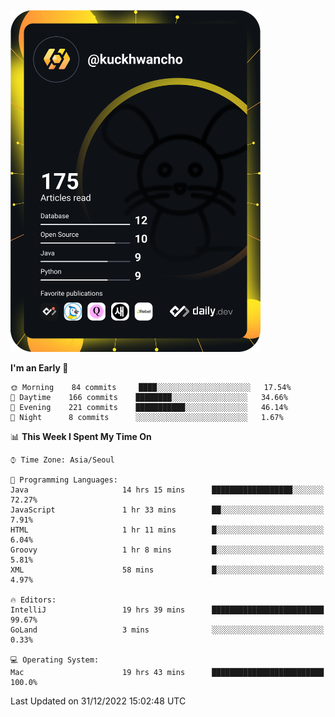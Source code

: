 <a href="https://app.daily.dev/kuckhwancho"><img src="https://github.com/kuckjwi0928/kuckjwi0928/blob/master/devcard.svg" width="400" alt="Kuckjwi Devcard"/></a>

<!--START_SECTION:waka-->
**I'm an Early 🐤** 

```text
🌞 Morning    84 commits     ████░░░░░░░░░░░░░░░░░░░░░   17.54% 
🌆 Daytime    166 commits    ████████░░░░░░░░░░░░░░░░░   34.66% 
🌃 Evening    221 commits    ███████████░░░░░░░░░░░░░░   46.14% 
🌙 Night      8 commits      ░░░░░░░░░░░░░░░░░░░░░░░░░   1.67%

```


📊 **This Week I Spent My Time On** 

```text
⌚︎ Time Zone: Asia/Seoul

💬 Programming Languages: 
Java                     14 hrs 15 mins      ██████████████████░░░░░░░   72.27% 
JavaScript               1 hr 33 mins        ██░░░░░░░░░░░░░░░░░░░░░░░   7.91% 
HTML                     1 hr 11 mins        █░░░░░░░░░░░░░░░░░░░░░░░░   6.04% 
Groovy                   1 hr 8 mins         █░░░░░░░░░░░░░░░░░░░░░░░░   5.81% 
XML                      58 mins             █░░░░░░░░░░░░░░░░░░░░░░░░   4.97%

🔥 Editors: 
IntelliJ                 19 hrs 39 mins      █████████████████████████   99.67% 
GoLand                   3 mins              ░░░░░░░░░░░░░░░░░░░░░░░░░   0.33%

💻 Operating System: 
Mac                      19 hrs 43 mins      █████████████████████████   100.0%

```


 Last Updated on 31/12/2022 15:02:48 UTC
<!--END_SECTION:waka-->
